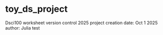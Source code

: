 # toy_ds_project
Dsci100 worksheet version control 2025
project creation date: Oct 1 2025
author: Julia
test
